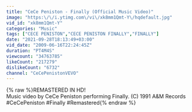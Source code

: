 ```yaml
---
title: "CeCe Peniston - Finally (Official Music Video)"
image: "https:\/\/i.ytimg.com\/vi\/xk8mm1Qmt-Y\/hqdefault.jpg"
vid_id: "xk8mm1Qmt-Y"
categories: "Music"
tags: ["CECE PENISTON","CECE PENISTON FINALLY","FINALLY"]
date: "2021-09-28T18:13:49+03:00"
vid_date: "2009-06-16T22:24:45Z"
duration: "PT4M4S"
viewcount: "34763785"
likeCount: "217279"
dislikeCount: "6732"
channel: "CeCePenistonVEVO"
---
```

{% raw %}REMASTERED IN HD!<br />Music video by CeCe Peniston performing Finally. (C) 1991 A&amp;M Records<br />#CeCePeniston #Finally #Remastered{% endraw %}
